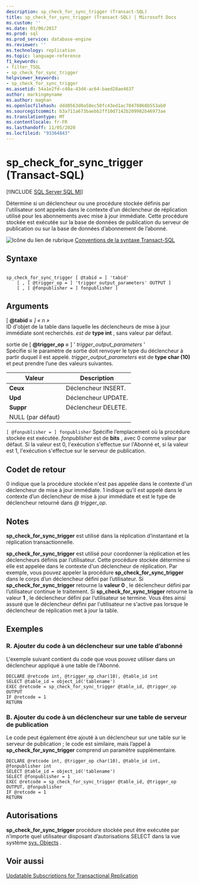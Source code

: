 ```yaml
---
description: sp_check_for_sync_trigger (Transact-SQL)
title: sp_check_for_sync_trigger (Transact-SQL) | Microsoft Docs
ms.custom: ''
ms.date: 03/06/2017
ms.prod: sql
ms.prod_service: database-engine
ms.reviewer: ''
ms.technology: replication
ms.topic: language-reference
f1_keywords:
- filter_TSQL
- sp_check_for_sync_trigger
helpviewer_keywords:
- sp_check_for_sync_trigger
ms.assetid: 54a1e2fd-c40a-43d4-ac64-baed28ae4637
author: markingmyname
ms.author: maghan
ms.openlocfilehash: ddd0563d0a58ec50fc43ed1ac78478068b553ab0
ms.sourcegitcommit: b3a711a673baebb2ff10d7142b209982b46973ae
ms.translationtype: MT
ms.contentlocale: fr-FR
ms.lasthandoff: 11/05/2020
ms.locfileid: "93364843"
---
```

# <a name="sp_check_for_sync_trigger-transact-sql"></a>sp_check_for_sync_trigger (Transact-SQL)
[!INCLUDE [SQL Server SQL MI](../../includes/applies-to-version/sql-asdbmi.md)]

  Détermine si un déclencheur ou une procédure stockée définis par l'utilisateur sont appelés dans le contexte d'un déclencheur de réplication utilisé pour les abonnements avec mise à jour immédiate. Cette procédure stockée est exécutée sur la base de données de publication du serveur de publication ou sur la base de données d’abonnement de l’abonné.  
  
 ![Icône du lien de rubrique](../../database-engine/configure-windows/media/topic-link.gif "Icône du lien de rubrique") [Conventions de la syntaxe Transact-SQL](../../t-sql/language-elements/transact-sql-syntax-conventions-transact-sql.md)  
  
## <a name="syntax"></a>Syntaxe  
  
```  
  
sp_check_for_sync_trigger [ @tabid = ] 'tabid'   
    [ , [ @trigger_op = ] 'trigger_output_parameters' OUTPUT ]  
    [ , [ @fonpublisher = ] fonpublisher ]  
```  
  
## <a name="arguments"></a>Arguments  
 [ **@tabid =** *] « n »*  
 ID d'objet de la table dans laquelle les déclencheurs de mise à jour immédiate sont recherchés. *est de* **type int** , sans valeur par défaut.  
  
 sortie de [ **@trigger_op =** ] ' *trigger_output_parameters* '  
 Spécifie si le paramètre de sortie doit renvoyer le type du déclencheur à partir duquel il est appelé. *trigger_output_parameters* est de **type char (10)** et peut prendre l’une des valeurs suivantes.  
  
|Valeur|Description|  
|-----------|-----------------|  
|**Ceux**|Déclencheur INSERT.|  
|**Upd**|Déclencheur UPDATE.|  
|**Suppr**|Déclencheur DELETE.|  
|NULL (par défaut)||  
  
`[ @fonpublisher = ] fonpublisher` Spécifie l’emplacement où la procédure stockée est exécutée. *fonpublisher* est de **bits** , avec 0 comme valeur par défaut. Si la valeur est 0, l'exécution s'effectue sur l'Abonné et, si la valeur est 1, l'exécution s'effectue sur le serveur de publication.  
  
## <a name="return-code-values"></a>Codet de retour  
 0 indique que la procédure stockée n'est pas appelée dans le contexte d'un déclencheur de mise à jour immédiate. 1 indique qu’il est appelé dans le contexte d’un déclencheur de mise à jour immédiate et est le type de déclencheur retourné dans *\@ trigger_op*.  
  
## <a name="remarks"></a>Notes  
 **sp_check_for_sync_trigger** est utilisé dans la réplication d’instantané et la réplication transactionnelle.  
  
 **sp_check_for_sync_trigger** est utilisé pour coordonner la réplication et les déclencheurs définis par l’utilisateur. Cette procédure stockée détermine si elle est appelée dans le contexte d'un déclencheur de réplication. Par exemple, vous pouvez appeler la procédure **sp_check_for_sync_trigger** dans le corps d’un déclencheur défini par l’utilisateur. Si **sp_check_for_sync_trigger** retourne la **valeur 0** , le déclencheur défini par l’utilisateur continue le traitement. Si **sp_check_for_sync_trigger** retourne la valeur **1** , le déclencheur défini par l’utilisateur se termine. Vous êtes ainsi assuré que le déclencheur défini par l'utilisateur ne s'active pas lorsque le déclencheur de réplication met à jour la table.  
  
## <a name="examples"></a>Exemples

### <a name="a-add-code-to-a-trigger-on-a-subscriber-table"></a>R. Ajouter du code à un déclencheur sur une table d’abonné
 L'exemple suivant contient du code que vous pouvez utiliser dans un déclencheur appliqué à une table de l'Abonné.  
  
```  
DECLARE @retcode int, @trigger_op char(10), @table_id int  
SELECT @table_id = object_id('tablename')  
EXEC @retcode = sp_check_for_sync_trigger @table_id, @trigger_op OUTPUT  
IF @retcode = 1  
RETURN  
```  
  
### <a name="b-add-code-to-a-trigger-on-a-publisher-table"></a>B. Ajouter du code à un déclencheur sur une table de serveur de publication
 Le code peut également être ajouté à un déclencheur sur une table sur le serveur de publication ; le code est similaire, mais l’appel à **sp_check_for_sync_trigger** comprend un paramètre supplémentaire.  
  
```  
DECLARE @retcode int, @trigger_op char(10), @table_id int, @fonpublisher int  
SELECT @table_id = object_id('tablename')  
SELECT @fonpublisher = 1  
EXEC @retcode = sp_check_for_sync_trigger @table_id, @trigger_op OUTPUT, @fonpublisher  
IF @retcode = 1  
RETURN  
```  
  
## <a name="permissions"></a>Autorisations  
 **sp_check_for_sync_trigger** procédure stockée peut être exécutée par n’importe quel utilisateur disposant d’autorisations SELECT dans la vue système [sys. Objects](../../relational-databases/system-catalog-views/sys-objects-transact-sql.md) .  
  
## <a name="see-also"></a>Voir aussi  
 [Updatable Subscriptions for Transactional Replication](../../relational-databases/replication/transactional/updatable-subscriptions-for-transactional-replication.md)  
  
  
